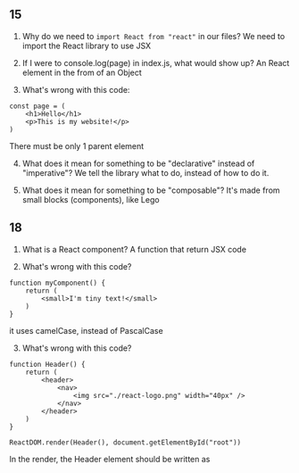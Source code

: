 ## 15
1. Why do we need to `import React from "react"` in our files?
We need to import the React library to use JSX

2. If I were to console.log(page) in index.js, what would show up?
An React element in the from of an Object

3. What's wrong with this code:
```
const page = (
    <h1>Hello</h1>
    <p>This is my website!</p>
)
```
There must be only 1 parent element

4. What does it mean for something to be "declarative" instead of "imperative"?
We tell the library what to do, instead of how to do it. 

5. What does it mean for something to be "composable"?
It's made from small blocks (components), like Lego

## 18

1. What is a React component?
A function that return JSX code

2. What's wrong with this code?
```
function myComponent() {
    return (
        <small>I'm tiny text!</small>
    )
}
```
it uses camelCase, instead of PascalCase

3. What's wrong with this code?
```
function Header() {
    return (
        <header>
            <nav>
                <img src="./react-logo.png" width="40px" />
            </nav>
        </header>
    )
}

ReactDOM.render(Header(), document.getElementById("root"))
```
In the render, the Header element should be written as <Header/> 